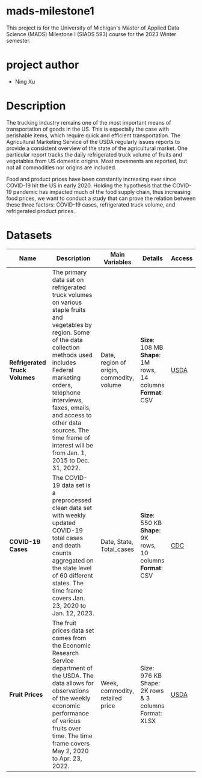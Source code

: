 # mads-milestone1
This project is for the University of Michigan's Master of Applied Data Science (MADS) Milestone I (SIADS 593) course for the 2023 Winter semester.

# project author

- Ning Xu


# Description
The trucking industry remains one of the most important means of transportation of goods in the US. This is especially the case with perishable items, which require quick and efficient transportation. The Agricultural Marketing Service of the USDA regularly issues reports to provide a consistent overview of the state of the agricultural market. One particular report tracks the daily refrigerated truck volume of fruits and vegetables from US domestic origins. Most movements are reported, but not all commodities nor origins are included. 

Food and product prices have been constantly increasing ever since COVID-19 hit the US in early 2020. Holding the hypothesis that the COVID-19 pandemic has impacted much of the food supply chain, thus increasing food prices, we want to conduct a study that can prove the relation between these three factors: COVID-19 cases, refrigerated truck volume, and refrigerated product prices.

# Datasets
| **Name** | **Description** | **Main Variables** | **Details** | **Access** |
| ------------ | ------------- | ------------ | ------------- | ------------- |
| **Refrigerated Truck Volumes** | The primary data set on refrigerated truck volumes on various staple fruits and vegetables by region. Some of the data collection methods used includes Federal marketing orders, telephone interviews, faxes, emails, and access to other data sources. The time frame of interest will be from Jan. 1, 2015 to Dec. 31, 2022. | Date, region of origin, commodity, volume| **Size**: 108 MB **Shape**: 1M rows, 14 columns **Format**: CSV | [USDA](https://agtransport.usda.gov/Truck/Refrigerated-Truck-Volumes/rfpn-7etz) |
| **COVID-19 Cases** | The COVID-19 data set is a preprocessed clean data set with weekly updated COVID-19 total cases and death counts aggregated on the state level of 60 different states. The time frame covers Jan. 23, 2020 to Jan. 12, 2023. | Date, State, Total_cases| **Size**: 550 KB **Shape**: 9K rows, 10 columns **Format**: CSV | [CDC](https://data.cdc.gov/Case-Surveillance/Weekly-United-States-COVID-19-Cases-and-Deaths-by-/pwn4-m3yp) |
| **Fruit Prices** | The fruit prices data set comes from the Economic Research Service department of the USDA. The data allows for observations of the weekly economic performance of various fruits over time. The time frame covers May 2, 2020 to Apr. 23, 2022. | Week, commodity, retailed price | Size: 976 KB Shape: 2K rows & 3 columns Format: XLSX | [USDA](https://www.ers.usda.gov/data-products/fruit-and-tree-nuts-data/selected-weekly-fruit-movement-and-price/) |
